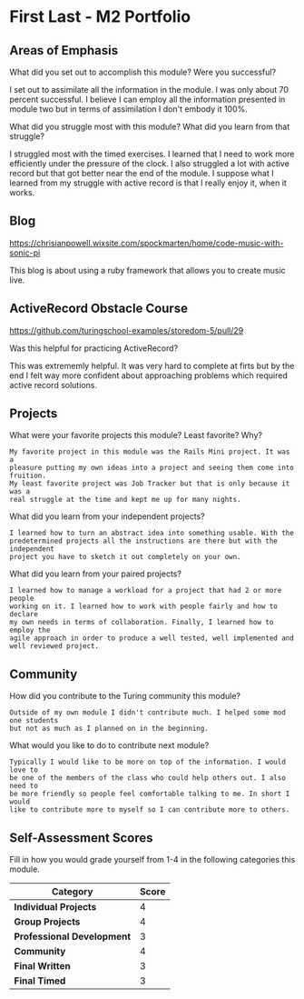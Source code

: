 # First Last - M2 Portfolio

## Areas of Emphasis

What did you set out to accomplish this module? Were you successful?

  I set out to assimilate all the information in the module. I was only about
  70 percent successful. I believe I can employ all the information presented
  in module two but in terms of assimilation I don't embody it 100%.

What did you struggle most with this module? What did you learn from that struggle?

  I struggled most with the timed exercises. I learned that I need to work more
  efficiently under the pressure of the clock. I also struggled a lot with active
  record but that got better near the end of the module. I suppose what I learned
  from my struggle with active record is that I really enjoy it, when it works.

## Blog

  https://chrisianpowell.wixsite.com/spockmarten/home/code-music-with-sonic-pi

  This blog is about using a ruby framework that allows you to create music live.

## ActiveRecord Obstacle Course

  https://github.com/turingschool-examples/storedom-5/pull/29 

Was this helpful for practicing ActiveRecord?

  This was extrememly helpful. It was very hard to complete at firts but by the
  end I felt way more confident about approaching problems which required active
  record solutions.

## Projects

What were your favorite projects this module? Least favorite? Why?

    My favorite project in this module was the Rails Mini project. It was a
    pleasure putting my own ideas into a project and seeing them come into
    fruition.
    My least favorite project was Job Tracker but that is only because it was a
    real struggle at the time and kept me up for many nights.

What did you learn from your independent projects?

    I learned how to turn an abstract idea into something usable. With the
    predetermined projects all the instructions are there but with the independent
    project you have to sketch it out completely on your own.

What did you learn from your paired projects?

    I learned how to manage a workload for a project that had 2 or more people
    working on it. I learned how to work with people fairly and how to declare
    my own needs in terms of collaboration. Finally, I learned how to employ the
    agile approach in order to produce a well tested, well implemented and
    well reviewed project.


## Community

How did you contribute to the Turing community this module?

    Outside of my own module I didn't contribute much. I helped some mod one students
    but not as much as I planned on in the beginning.

What would you like to do to contribute next module?

    Typically I would like to be more on top of the information. I would love to
    be one of the members of the class who could help others out. I also need to
    be more friendly so people feel comfortable talking to me. In short I would
    like to contribute more to myself so I can contribute more to others.

## Self-Assessment Scores

Fill in how you would grade yourself from 1-4 in the following categories this module.

| Category                     | Score |
| -----------------------------| ----- |
| **Individual Projects**      |   4   |
| **Group Projects**           |   4   |
| **Professional Development** |   3   |
| **Community**                |   4   |
| **Final Written**            |   3   |
| **Final Timed**              |   3   |
